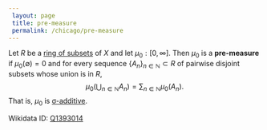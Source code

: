 ```yaml
---
 layout: page
 title: pre-measure
 permalink: /chicago/pre-measure
---
```

Let $R$ be a [ring of subsets](https://mathgloss.github.io/MathGloss/ring_of_subsets) of $X$ and let $\mu_0:[0,\infty]$. Then $\mu_0$ is a **pre-measure** if $\mu_0(\emptyset) = 0$ and for every sequence $\{A_n\}_{n\in\mathbb N}\subset R$ of pairwise disjoint subsets whose union is in $R$, $$\mu_0\left(\bigcup_{n\in\mathbb N}A_n\right) = \sum_{n\in\mathbb N} \mu_0(A_n).$$ That is, $\mu_0$ is [σ-additive](https://mathgloss.github.io/MathGloss/σ-additive).

Wikidata ID: [Q1393014](https://www.wikidata.org/wiki/Q1393014)